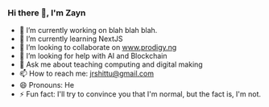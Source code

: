 ### Hi there 👋, I'm Zayn

- 🔭 I’m currently working on blah blah blah.
- 🌱 I’m currently learning NextJS
- 👯 I’m looking to collaborate on www.prodigy.ng
- 🤔 I’m looking for help with AI and Blockchain
- 💬 Ask me about teaching computing and digital making
- 📫 How to reach me: jrshittu@gmail.com
- 😄 Pronouns: He
- ⚡ Fun fact: I'll try to convince you that I'm normal, but the fact is, I'm not.
